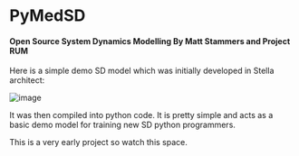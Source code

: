 # PyMedSD

#### Open Source System Dynamics Modelling By Matt Stammers and Project RUM

Here is a simple demo SD model which was initially developed in Stella architect:

![image](https://raw.githubusercontent.com/MattStammers/PyMedSD/master/.github/Smoking_Cessation_Model.png)

It was then compiled into python code. It is pretty simple and acts as a basic demo model for training new SD python programmers.

This is a very early project so watch this space.
